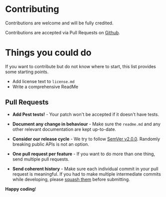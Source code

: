 # Contributing

Contributions are welcome and will be fully credited.

Contributions are accepted via Pull Requests on [Github](https://github.com/rrr/genesis).

# Things you could do
If you want to contribute but do not know where to start, this list provides some starting points.
- Add license text to `license.md`
- Write a comprehensive ReadMe

## Pull Requests

- **Add Pest tests!** - Your patch won't be accepted if it doesn't have tests.

- **Document any change in behaviour** - Make sure the `readme.md` and any other relevant documentation are kept up-to-date.

- **Consider our release cycle** - We try to follow [SemVer v2.0.0](http://semver.org/). Randomly breaking public APIs is not an option.

- **One pull request per feature** - If you want to do more than one thing, send multiple pull requests.

- **Send coherent history** - Make sure each individual commit in your pull request is meaningful. If you had to make multiple intermediate commits while developing, please [squash them](http://www.git-scm.com/book/en/v2/Git-Tools-Rewriting-History#Changing-Multiple-Commit-Messages) before submitting.


**Happy coding**!
